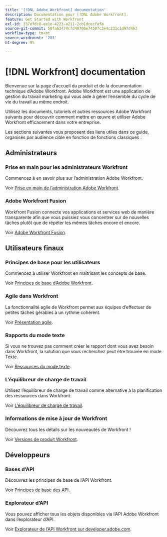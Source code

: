 ```yaml
---
title: '[!DNL Adobe Workfront] documentation'
description: Documentation pour [!DNL Adobe Workfront].
feature: Get Started with Workfront
exl-id: 337efdc8-ee1e-4223-a211-2cb1dcecfafa
source-git-commit: 50fa63474cfd40706e74507c3e4c231c1d97d463
workflow-type: tm+mt
source-wordcount: '283'
ht-degree: 9%

---
```


# [!DNL Workfront] documentation

Bienvenue sur la page d’accueil du produit et de la documentation technique d’Adobe Workfront. Adobe Workfront est une application de gestion du travail marketing qui vous aide à gérer l’ensemble du cycle de vie du travail au même endroit.

Utilisez les documents, tutoriels et autres ressources Adobe Workfront suivants pour découvrir comment mettre en œuvre et utiliser Adobe Workfront efficacement dans votre entreprise.

Les sections suivantes vous proposent des liens utiles dans ce guide, organisés par audience cible en fonction de fonctions classiques :

## Administrateurs

### Prise en main pour les administrateurs Workfront

Commencez à en savoir plus sur l’administration Adobe Workfront.

Voir [Prise en main de l’administration Adobe Workfront](/help/quicksilver/administration-and-setup/get-started-wf-administration/get-started-with-wf-administration.md).

### Adobe Workfront Fusion

Workfront Fusion connecte vos applications et services web de manière transparente afin que vous puissiez vous concentrer sur de nouvelles tâches plutôt que de répéter les mêmes tâches encore et encore.

Voir [Adobe Workfront Fusion](/help/quicksilver/workfront-fusion/workfront-fusion-2.md).

## Utilisateurs finaux

### Principes de base pour les utilisateurs

Commencez à utiliser Workfront en maîtrisant les concepts de base.

Voir [Principes de base d’Adobe Workfront](/help/quicksilver/workfront-basics/workfront-basics.md).

### Agile dans Workfront

La fonctionnalité agile de Workfront permet aux équipes d’effectuer de petites tâches gérables à un rythme cohérent.

Voir [Présentation agile](/help/quicksilver/agile/agile-overview.md).

### Rapports du mode texte

Si vous ne trouvez pas comment créer le rapport dont vous avez besoin dans Workfront, la solution que vous recherchez peut être trouvée en mode Texte.

Voir [Ressources du mode texte](/help/quicksilver/reports-and-dashboards/reports/text-mode/text-mode-resources.md).

### L’équilibreur de charge de travail

Utilisez l’équilibreur de charge de travail comme alternative à la planification des ressources dans Workfront.

Voir [L’équilibreur de charge de travail](/help/quicksilver/resource-mgmt/workload-balancer/workload-balancer.md).

### Informations de mise à jour de Workfront

Découvrez tous les détails sur les nouveautés de Workfront !

Voir [Versions de produit Workfront](/help/quicksilver/product-announcements/product-releases/product-releases.md).

## Développeurs

### Bases d’API

Découvrez les principes de base de l’API Workfront.

Voir [Principes de base des API](/help/quicksilver/wf-api/general/api-basics.md).

### Explorateur d’API

Vous pouvez afficher tous les objets disponibles via l’API Adobe Workfront dans l’explorateur d’API.

Voir [Explorateur de l’API Workfront sur developer.adobe.com](https://developer.adobe.com/workfront/api-explorer/).
